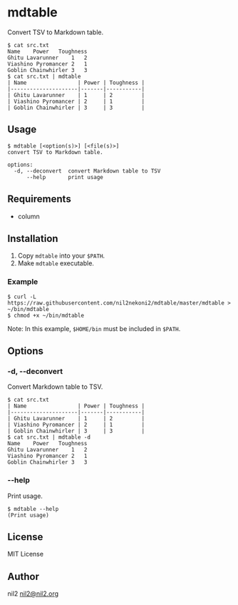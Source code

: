 mdtable
=======

Convert TSV to Markdown table.

```
$ cat src.txt
Name	Power	Toughness
Ghitu Lavarunner	1	2
Viashino Pyromancer	2	1
Goblin Chainwhirler	3	3
$ cat src.txt | mdtable
| Name                | Power | Toughness |
|---------------------|-------|-----------|
| Ghitu Lavarunner    | 1     | 2         |
| Viashino Pyromancer | 2     | 1         |
| Goblin Chainwhirler | 3     | 3         |
```

Usage
-----

```
$ mdtable [<option(s)>] [<file(s)>]
convert TSV to Markdown table.

options:
  -d, --deconvert  convert Markdown table to TSV
      --help       print usage
```

Requirements
------------

- column

Installation
------------

1. Copy `mdtable` into your `$PATH`.
2. Make `mdtable` executable.

### Example

```
$ curl -L https://raw.githubusercontent.com/nil2nekoni2/mdtable/master/mdtable > ~/bin/mdtable
$ chmod +x ~/bin/mdtable
```

Note: In this example, `$HOME/bin` must be included in `$PATH`.

Options
-------

### -d, --deconvert

Convert Markdown table to TSV.

```
$ cat src.txt
| Name                | Power | Toughness |
|---------------------|-------|-----------|
| Ghitu Lavarunner    | 1     | 2         |
| Viashino Pyromancer | 2     | 1         |
| Goblin Chainwhirler | 3     | 3         |
$ cat src.txt | mdtable -d
Name	Power	Toughness
Ghitu Lavarunner	1	2
Viashino Pyromancer	2	1
Goblin Chainwhirler	3	3
```

### --help

Print usage.

```
$ mdtable --help
(Print usage)
```

License
-------

MIT License

Author
------

nil2 <nil2@nil2.org>
